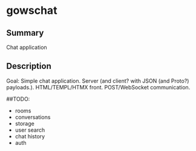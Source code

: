 # gowschat



## Summary
Chat application
## Description
Goal:
Simple chat application.
Server (and client? with JSON (and Proto?) payloads.).
HTML/TEMPL/HTMX front.
POST/WebSocket communication.

##TODO:
- rooms
- conversations
- storage
- user search
- chat history
- auth
